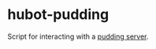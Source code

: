hubot-pudding
=============

Script for interacting with a [pudding
server](https://github.com/travis-ci/pudding).
